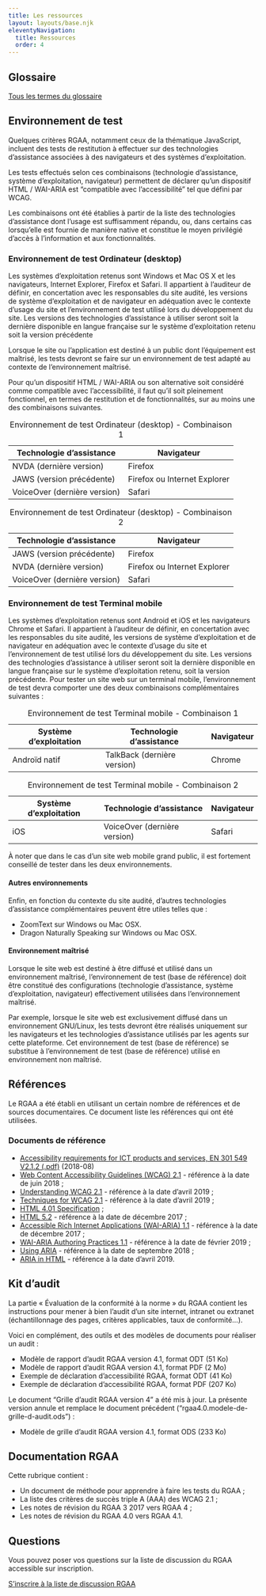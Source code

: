 ```yaml
---
title: Les ressources
layout: layouts/base.njk
eleventyNavigation:
  title: Ressources
  order: 4
---
```


## Glossaire

[Tous les termes du glossaire](/glossaire/)

## Environnement de test

Quelques critères RGAA, notamment ceux de la thématique JavaScript, incluent des tests de restitution à effectuer sur des technologies d’assistance associées à des navigateurs et des systèmes d’exploitation.

Les tests effectués selon ces combinaisons (technologie d’assistance, système d’exploitation, navigateur) permettent de déclarer qu’un dispositif HTML / WAI-ARIA est “compatible avec l’accessibilité” tel que défini par WCAG.

Les combinaisons ont été établies à partir de la liste des technologies d’assistance dont l’usage est suffisamment répandu, ou, dans certains cas lorsqu’elle est fournie de manière native et constitue le moyen privilégié d’accès à l’information et aux fonctionnalités.

### Environnement de test Ordinateur (desktop)

Les systèmes d’exploitation retenus sont Windows et Mac OS X et les navigateurs, Internet Explorer, Firefox et Safari. Il appartient à l’auditeur de définir, en concertation avec les responsables du site audité, les versions de système d’exploitation et de navigateur en adéquation avec le contexte d’usage du site et l’environnement de test utilisé lors du développement du site. Les versions des technologies d’assistance à utiliser seront soit la dernière disponible en langue française sur le système d’exploitation retenu soit la version précédente

Lorsque le site ou l’application est destiné à un public dont l’équipement est maîtrisé, les tests devront se faire sur un environnement de test adapté au contexte de l’environnement maîtrisé.

Pour qu’un dispositif HTML / WAI-ARIA ou son alternative soit considéré comme compatible avec l’accessibilité, il faut qu’il soit pleinement fonctionnel, en termes de restitution et de fonctionnalités, sur au moins une des combinaisons suivantes.



<div class="fr-table fr-table--bordered">
    <table>
        <caption>Environnement de test Ordinateur (desktop) - Combinaison 1</caption>
        <thead>
        <tr>
            <th scope="col">Technologie d’assistance</th>
            <th scope="col">Navigateur</th>
        </tr>
        </thead>
        <tbody>
        <tr>
            <td>NVDA (dernière version)</td>
            <td>Firefox</td>
        </tr>
        <tr>
            <td>JAWS (version précédente)</td>
            <td>Firefox ou Internet Explorer</td>
        </tr>
        <tr>
            <td>VoiceOver (dernière version)</td>
            <td>Safari</td>
        </tr>
        </tbody>
    </table>
</div>

<div class="fr-table fr-table--bordered">
    <table>
        <caption>Environnement de test Ordinateur (desktop) - Combinaison 2</caption>
        <thead>
        <tr>
            <th scope="col">Technologie d’assistance</th>
            <th scope="col">Navigateur</th>
        </tr>
        </thead>
        <tbody>
        <tr>
            <td>JAWS (version précédente)</td>
            <td>Firefox</td>
        </tr>
        <tr>
            <td>NVDA (dernière version)</td>
            <td>Firefox ou Internet Explorer</td>
        </tr>
        <tr>
            <td>VoiceOver (dernière version)</td>
            <td>Safari</td>
        </tr>
        </tbody>
    </table>
</div>
	


### Environnement de test Terminal mobile
Les systèmes d’exploitation retenus sont Android et iOS et les navigateurs Chrome et Safari. Il appartient à l’auditeur de définir, en concertation avec les responsables du site audité, les versions de système d’exploitation et de navigateur en adéquation avec le contexte d’usage du site et l’environnement de test utilisé lors du développement du site. Les versions des technologies d’assistance à utiliser seront soit la dernière disponible en langue française sur le système d’exploitation retenu, soit la version précédente. Pour tester un site web sur un terminal mobile, l’environnement de test devra comporter une des deux combinaisons complémentaires suivantes :



<div class="fr-table fr-table--bordered">
    <table>
        <caption>Environnement de test Terminal mobile - Combinaison 1</caption>
        <thead>
        <tr>
            <th scope="col">Système d’exploitation</th>
            <th scope="col">Technologie d’assistance</th>
            <th scope="col">Navigateur</th>
        </tr>
        </thead>
        <tbody>
        <tr>
            <td>Androïd natif</td>
            <td>TalkBack (dernière version)</td>
            <td>Chrome</td>
        </tr>
        </tbody>
    </table>
</div>

<div class="fr-table fr-table--bordered">
    <table>
        <caption>Environnement de test Terminal mobile - Combinaison 2</caption>
        <thead>
        <tr>
            <th scope="col">Système d’exploitation</th>
            <th scope="col">Technologie d’assistance</th>
            <th scope="col">Navigateur</th>
        </tr>
        </thead>
        <tbody>
        <tr>
            <td>iOS</td>
            <td>VoiceOver (dernière version)</td>
            <td>Safari</td>
        </tr>
        </tbody>
    </table>
</div>

À noter que dans le cas d’un site web mobile grand public, il est fortement conseillé de tester dans les deux environnements.

#### Autres environnements
Enfin, en fonction du contexte du site audité, d’autres technologies d’assistance complémentaires peuvent être utiles telles que :
* ZoomText sur Windows ou Mac OSX.
* Dragon Naturally Speaking sur Windows ou Mac OSX.

#### Environnement maîtrisé

Lorsque le site web est destiné à être diffusé et utilisé dans un environnement maîtrisé, l’environnement de test (base de référence) doit être constitué des configurations (technologie d’assistance, système d’exploitation, navigateur) effectivement utilisées dans l’environnement maîtrisé.

Par exemple, lorsque le site web est exclusivement diffusé dans un environnement GNU/Linux, les tests devront être réalisés uniquement sur les navigateurs et les technologies d’assistance utilisés par les agents sur cette plateforme. Cet environnement de test (base de référence) se substitue à l’environnement de test (base de référence) utilisé en environnement non maîtrisé.

## Références

Le RGAA a été établi en utilisant un certain nombre de références et de sources documentaires. Ce document liste les références qui ont été utilisées.

### Documents de référence

* [Accessibility requirements for ICT products and services, EN 301 549 V2.1.2 (.pdf)]() (2018-08)
* [Web Content Accessibility Guidelines (WCAG) 2.1]() - référence à la date de juin 2018 ;
* [Understanding WCAG 2.1]() - référence à la date d’avril 2019 ;
* [Techniques for WCAG 2.1]() - référence à la date d’avril 2019 ;
* [HTML 4.01 Specification]() ;
* [HTML 5.2]() - référence à la date de décembre 2017 ;
* [Accessible Rich Internet Applications (WAI-ARIA) 1.1]() - référence à la date de décembre 2017 ;
* [WAI-ARIA Authoring Practices 1.1]() - référence à la date de février 2019 ;
* [Using ARIA]() - référence à la date de septembre 2018 ;
* [ARIA in HTML]() - référence à la date d’avril 2019.

## Kit d’audit

La partie « Évaluation de la conformité à la norme » du RGAA contient les instructions pour mener à bien l’audit d’un site internet, intranet ou extranet (échantillonnage des pages, critères applicables, taux de conformité…).

Voici en complément, des outils et des modèles de documents pour réaliser un audit :

* Modèle de rapport d’audit RGAA version 4.1, format ODT (51 Ko)
* Modèle de rapport d’audit RGAA version 4.1, format PDF (2 Mo)
* Exemple de déclaration d’accessibilité RGAA, format ODT (41 Ko)
* Exemple de déclaration d’accessibilité RGAA, format PDF (207 Ko)

Le document “Grille d’audit RGAA version 4” a été mis à jour. La présente version annule et remplace le document précédent (“rgaa4.0.modele-de-grille-d-audit.ods”) :

* Modèle de grille d’audit RGAA version 4.1, format ODS (233 Ko)

## Documentation RGAA

Cette rubrique contient :

* Un document de méthode pour apprendre à faire les tests du RGAA ;
* La liste des critères de succès triple A (AAA) des WCAG 2.1 ;
* Les notes de révision du RGAA 3 2017 vers RGAA 4 ;
* Les notes de révision du RGAA 4.0 vers RGAA 4.1.

## Questions

Vous pouvez poser vos questions sur la liste de discussion du RGAA accessible sur inscription.

<a href="https://framalistes.org/sympa/subscribe/rgaa" target="_blank" rel="noopener" title="S’inscrire à la liste de discussion RGAA - nouvelle fenêtre">S’inscrire à la liste de discussion RGAA</a>
